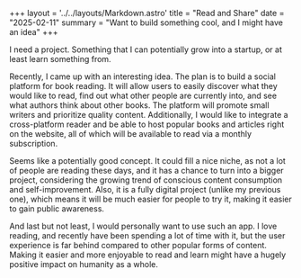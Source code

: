 +++
layout = '../../layouts/Markdown.astro'
title = "Read and Share"
date = "2025-02-11"
summary = "Want to build something cool, and I might have an idea"
+++

I need a project. Something that I can potentially grow into a startup, or at least learn something from.

Recently, I came up with an interesting idea. The plan is to build a social platform for book reading. It will allow users to easily discover what they would like to read, find out what other people are currently into, and see what authors think about other books. The platform will promote small writers and prioritize quality content. Additionally, I would like to integrate a cross-platform reader and be able to host popular books and articles right on the website, all of which will be available to read via a monthly subscription.

Seems like a potentially good concept. It could fill a nice niche, as not a lot of people are reading these days, and it has a chance to turn into a bigger project, considering the growing trend of conscious content consumption and self-improvement. Also, it is a fully digital project (unlike my previous one), which means it will be much easier for people to try it, making it easier to gain public awareness.

And last but not least, I would personally want to use such an app. I love reading, and recently have been spending a lot of time with it, but the user experience is far behind compared to other popular forms of content. Making it easier and more enjoyable to read and learn might have a hugely positive impact on humanity as a whole.